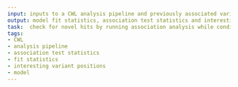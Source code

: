 ```yaml
---
input: inputs to a CWL analysis pipeline and previously associated variant IDs
output: model fit statistics, association test statistics and interesting variant positions
task:  check for novel hits by running association analysis while conditioning on previously associated variants
tags:
- CWL
- analysis pipeline
- association test statistics
- fit statistics
- interesting variant positions
- model
---
```

